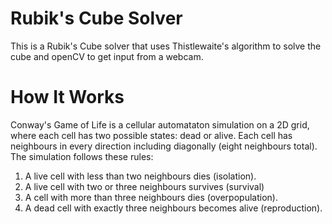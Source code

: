 # Rubik's Cube Solver
This is a Rubik's Cube solver that uses Thistlewaite's algorithm to solve the cube and openCV to get input from a webcam.

# How It Works
Conway's Game of Life is a cellular automataton simulation on a 2D grid, where each cell has two possible states: dead or alive. Each cell has neighbours in every direction including diagonally (eight neighbours total). The simulation follows these rules:
1) A live cell with less than two neighbours dies (isolation).
2) A live cell with two or three neighbours survives (survival)
3) A cell with more than three neighbours dies (overpopulation).
4) A dead cell with exactly three neighbours becomes alive (reproduction).

